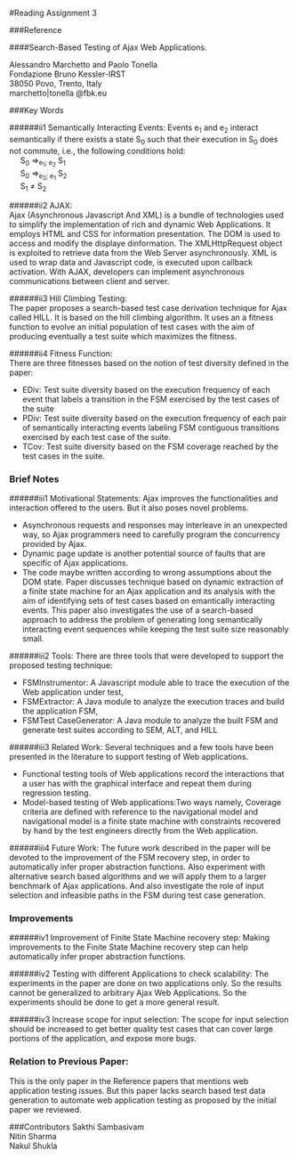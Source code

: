 #Reading Assignment 3

###Reference

####Search-Based Testing of Ajax Web Applications.

Alessandro Marchetto and Paolo Tonella  
Fondazione Bruno Kessler-IRST  
38050 Povo, Trento, Italy  
marchetto|tonella @fbk.eu  

###Key Words

######ii1 Semantically Interacting Events:
Events e<sub>1</sub> and e<sub>2</sub> interact semantically if there exists a state S<sub>0</sub> such that their execution in S<sub>0</sub>
 does not commute, i.e., the following conditions hold:  
          &nbsp;&nbsp;&nbsp;&nbsp;  S<sub>0</sub> =><sub>e<sub>1</sub>; e<sub>2</sub></sub> S<sub>1</sub>  
          &nbsp;&nbsp;&nbsp;&nbsp;  S<sub>0</sub> =><sub>e<sub>2</sub>; e<sub>1</sub></sub> S<sub>2</sub>  
          &nbsp;&nbsp;&nbsp;&nbsp;  S<sub>1</sub> ≠ S<sub>2</sub>
            
######ii2 AJAX:  
Ajax (Asynchronous Javascript And XML) is a bundle of technologies used to simplify the implementation of rich and dynamic 
Web Applications. It employs HTML and CSS for information presentation. The DOM is used to access and modify the displaye dinformation. 
The XMLHttpRequest object is exploited to retrieve data from the Web Server asynchronously. XML is used to wrap data and Javascript
code, is executed upon callback activation. With AJAX, developers can implement asynchronous communications between client and server.

######ii3 Hill Climbing Testing:  
The paper proposes a search-based test case derivation technique for Ajax called HILL. It is based on the hill climbing algorithm.
It uses an a fitness function to evolve an initial population of test cases with the aim of producing eventually a test suite which maximizes the fitness.

######ii4 Fitness Function:  
There are three fitnesses based on the notion of test diversity defined in the paper: 
  *  EDiv: Test suite diversity based on the execution frequency of each event that labels a transition in the FSM exercised by the test cases of the suite
  *  PDiv: Test suite diversity based on the execution frequency of each pair of semantically interacting events labeling FSM contiguous transitions exercised by each test case of the suite.
  *  TCov: Test suite diversity based on the FSM coverage reached by the test cases in the suite.

### Brief Notes
######iii1 Motivational Statements:
Ajax improves the functionalities and interaction offered to the users. But it also poses novel problems. 
  * Asynchronous requests and responses may interleave in an unexpected way, so Ajax programmers need to carefully program the concurrency provided by Ajax.
  * Dynamic page update is another potential source of faults that are specific of Ajax applications. 
  * The code maybe written according to wrong assumptions about the DOM state.
Paper discusses technique based on dynamic extraction of a finite state machine for an Ajax application and its
analysis with the aim of identifying sets of test cases based on emantically interacting events.
This paper also investigates the use of a search-based approach to address the problem of generating long semantically interacting
event sequences while keeping the test suite size reasonably small.

######iii2 Tools:
There are three tools that were developed to support the proposed testing technique: 
  *  FSMInstrumentor: A Javascript module able to trace the execution of the Web application under test,
  *  FSMExtractor: A Java module to analyze the execution traces and build the application FSM, 
  *  FSMTest CaseGenerator: A Java module to analyze the built FSM and generate test suites according to SEM, ALT, and HILL

######iii3 Related Work:
Several techniques and a few tools have been presented in the literature to support testing of Web applications.
  *  Functional testing tools of Web applications record the interactions that a user has with the graphical interface and repeat them during regression testing.
  *  Model-based testing of Web applications:Two ways namely, Coverage criteria are defined with reference to the navigational model
     and navigational model is a finite state machine with constraints recovered by hand by the test engineers directly from the Web application.

######iii4 Future Work:
The future work described in the paper will be devoted to the improvement of the FSM recovery step, in order to automatically infer
proper abstraction functions. Also experiment with alternative search based algorithms and we will apply them
to a larger benchmark of Ajax applications. And also investigate the role of input selection and infeasible paths in
the FSM during test case generation.

### Improvements
######iv1 Improvement of Finite State Machine recovery step:
Making improvements to the Finite State Machine recovery step can help automatically infer proper abstraction functions.

######iv2 Testing with different Applications to check scalability:
The experiments in the paper are done on two applications only. So the results cannot be generalized to arbitrary Ajax Web Applications.
So the experiments should be done to get a more general result.

######iv3 Increase scope for input selection:
The scope for input selection should be increased to get better quality test cases that can cover large portions of the application, and 
expose more bugs.

### Relation to Previous Paper:

This is the only paper in the Reference papers that mentions web application testing issues. But this paper lacks search based test data generation to 
automate web application testing as proposed by the initial paper we reviewed.

###Contributors
Sakthi Sambasivam  
Nitin Sharma  
Nakul Shukla
